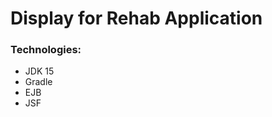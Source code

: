 Display for Rehab Application
===============================

### Technologies:
- JDK 15
- Gradle
- EJB
- JSF
